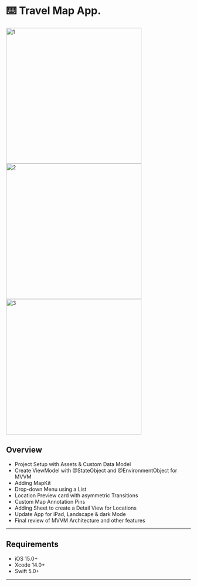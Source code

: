 ⌨️ Travel Map App.
======

<img width="369" alt="1" src="https://github.com/user-attachments/assets/8c716c8b-8b8f-4732-ba8a-08cfc90f8e5a">
<img width="369" alt="2" src="https://github.com/user-attachments/assets/cabb402f-e079-451b-ab13-02f859571723">
<img width="369" alt="3" src="https://github.com/user-attachments/assets/0f7d9f64-057d-42a0-996f-8d95c7d4357e">

Overview
------

- Project Setup with Assets & Custom Data Model
- Create ViewModel with @StateObject and @EnvironmentObject for MVVM
- Adding MapKit
- Drop-down Menu using a List
- Location Preview card with asymmetric Transitions
- Custom Map Annotation Pins
- Adding Sheet to create a Detail View for Locations
- Update App for iPad, Landscape & dark Mode
- Final review of MVVM Architecture and other features
------

Requirements
-------

- iOS 15.0+
- Xcode 14.0+
- Swift 5.0+
------

